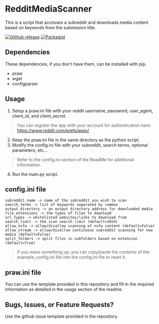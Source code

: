 # RedditMediaScanner
This is a script that accesses a subreddit and downloads media content based on keywords from the submission title.

[![GitHub release](https://img.shields.io/badge/Build-1.2-brightgreen.svg)](https://github.com/DuckBoss/RedditMediaScanner-Python3/releases/latest)
[![Packagist](https://img.shields.io/badge/License-MIT-blue.svg)](https://github.com/DuckBoss/RedditMediaScanner-Python3/blob/master/LICENSE)


## Dependencies
These dependencies, if you don't have them, can be installed with pip.
- praw
- wget
- configparser

## Usage
1) Setup a praw.ini file with your reddit username, password, user_agent, client_id, and client_secret.
> You can register the app with your account for authentication here: https://www.reddit.com/prefs/apps/
2) Keep the praw.ini file in the same directory as the python script.
3) Modify the config.ini file with your subreddit, search terms, optional parameters, etc...
> Refer to the config.ini section of the ReadMe for additional information.
4) Run the main.py script.

## config.ini file
```
subreddit_name -> name of the subreddit you wish to scan
search_terms -> list of keywords seperated by commas
output_directory -> an output directory address for downloaded media
file_extensions -> the types of files to download
url_types -> whitelisted websites/links to download from
search_limit -> the scan search limit (default=1024)
allow_nsfw -> allow/disallow scanning of nsfw content (default=False)
allow_stream -> allow/disallow continuous subreddit scanning for new media (default=False)
split_folders -> split files in subfolders based on extension (default=True)
```
> If you mess something up, you can copy/paste the contents of the example_config.ini file into the config.ini file to reset it.

## praw.ini file
You can use the template provided in this repository and fill in the required information as detailed in the usage section of the readme.

## Bugs, Issues, or Feature Requests?
Use the github issue template provided in the repository.

